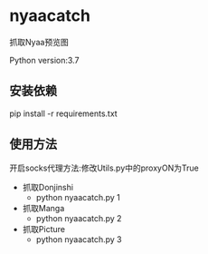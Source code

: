 # nyaacatch
抓取Nyaa预览图

Python version:3.7

## 安装依赖
pip install -r requirements.txt

## 使用方法
开启socks代理方法:修改Utils.py中的proxyON为True

- 抓取Donjinshi
  - python nyaacatch.py 1
- 抓取Manga
  - python nyaacatch.py 2
- 抓取Picture
  - python nyaacatch.py 3
